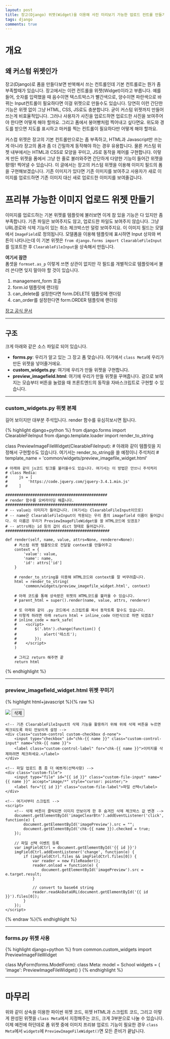 ```yaml
---
layout: post
title: 장고(Django) 위젯(Widget)을 이용해 사진 미리보기 가능한 업로드 컨트롤 만들기
tags: django
comments: true
---
```


# 개요

## 왜 커스텀 위젯인가  

장고(Django)로 폼을 만들다보면 반복해서 쓰는 컨트롤인데 기본 컨트롤로는 뭔가 좀 부족할때가 있습니다. 장고에서는 이런 컨트롤을 위젯(Widget)이라고 부릅니다. 예를 들어, 숫자를 입력했을 때 음수이면 텍스트박스가 빨간색으로, 양수이면 파란색으로 바뀌는 Input컨트롤이 필요하다면 이걸 위젯으로 만들수도 있습니다. 당연히 이런 간단한 기능은 위젯 없이 그냥 HTML, CSS, JS로도 충분합니다. 굳이 커스텀 위젯까지 만들어 쓰는게 비효율적입니다. 그러나 사용자가 사진을 업로드하면 업로드한 사진을 보여주어야 한다면 어떻게 해야 할까요. 그리고 폼에서 붕어빵처럼 찍어내고 싶다면요. 위도와 경도를 받으면 지도를 표시하고 마커를 찍는 컨트롤이 필요하다만 어떻게 해야 할까요.  

커스컴 위젯은 장고의 기본 컨트롤만으로는 좀 부족하고, HTML과 Javascript만 쓰는게 아니라 장고의 폼과 좀 더 긴밀하게 동작해야 하는 경우 유용합니다. 물론 커스텀 위젯 내부에서는 HTML과 CSS로 모양을 꾸미고, JS로 동작을 제어를 구현합니다. 이렇게 만든 위젯을 폼에서 그냥 한 줄로 불러와주면 간단하게 다양한 기능이 들어간 위젯을 팡!팡! 찍어낼 수 있습니다. 이 글에서는 장고의 커스텀 위젯을 이용해 이미지 필드의 폼을 구현해보겠습니다. 기존 이미지가 있다면 기존 이미지를 보여주고 사용자가 새로 이미지를 업로드하면 기존 이미지 대신 새로 업로드한 이미지를 보여줄겁니다.   

# 프리뷰 가능한 이미지 업로드 위젯 만들기  
이미지를 업로드하는 기본 위젯를 템플릿에 불러보면 이게 참 있을 기능은 다 있지만 좀 부족합니다. 기존 파일은 보여주지도 않고, 업로드한 파일도 보여주지 않습니다. 그냥 URL경로와 삭제 기능이 있는 취소 체크박스만 덜렁 보여주지요. 이 이미지 필드는 모델에서 `ImageField`로 정의됩니다. 모델폼을 이용해 템플릿에 표시하면 Input 상자와 버튼이 나타나는데 이 기본 위젯은 `from django.forms import ClearableFileInput`를 임포트한 후 `ClearableFileInput`을 상속해서 만듭니다.   
  
**여기서 잠깐**  
폼셋을 `formset.as_p` 이렇게 쓰면 상관이 없지만 각 필드를 개별적으로 템플릿에서 불러 쓴다면 잊지 말아야 할 것이 있습니다.  

1. management_form 호출
2. form.id 템플릿에 랜더링
3. can_delete를 설정한다면 form.DELETE 템플릿에 랜더링
4. can_order를 설정한다면 form.ORDER 템플릿에 랜더링

[장고 공식 문서](https://docs.djangoproject.com/ko/3.1/topics/forms/formsets/#manually-rendered-can-delete-and-can-order)  
    
---

## 구조
크게 아래와 같은 소스 파일로 되어 있습니다.  

- **forms.py**: 우리가 알고 있는 그 장고 폼 맞습니다. 여기에서 `class Meta`에 우리가 만든 위젯을 넣어줄거에요.  
- **custom_widgets.py**: 여기에 우리가 만들 위젯을 구현합니다.  
- **preview_imagefield.html**: 여기에 우리가 만들 위젯을 꾸며줍니다. 겉으로 보여지는 모습부터 버튼을 눌렀을 때 프론트엔드의 동작을 자바스크립트로 구현할 수 있습니다.  

---

### custom_widgets.py 위젯 본체
길어 보이지만 대부분 주석입니다. render 함수를 유심히보시면 됩니다.  
  
{% highlight django+python %}
from django.forms import ClearableFileInput
from django.template.loader import render_to_string

class PreviewImageFileWidget(ClearableFileInput):
    # 아래와 같이 템플릿을 지정해서 구현할수도 있습니다. 여기서는 render_to_string을 쓸 예정이니 주석처리
    # template_name = 'common/widgets/preview_imagefile_widget.html'

    # 아래와 같이 js코드 링크를 불러올수도 있습니다. 여기서는 이 방법은 안쓰니 주석처리
    # class Media:
    #     js = [
    #         'https://code.jquery.com/jquery-3.4.1.min.js'
    #     ]

    #############################################
    # render 함수를 오버라이딩 해줍니다.
    #############################################
    # -- value는 이미지가 들어갑니다. (여기서는 ClearableFileInput이므로)
    # -- name은 ClearableFileInput이 적용되는 우리 폼의 imagefield 이름이 들어갑니다. 이 이름은 우리가 PreviewImageFileWidget을 쓸 HTML코드에 있겠죠?
    # -- attrs에는 id 등의 값이 dict 형태로 들어갑니다.
    ##############################################

    def render(self, name, value, attrs=None, renderer=None):
        # 커스텀 위젯 템플릿으로 전달할 context를 만들어주고
        context = {
            'value': value,
            'name': name,
            'id': attrs['id']
        }

        # render_to_string을 이용해 HTML코드와 context를 잘 버무려줍니다.
        html = render_to_string(
            'common/widgets/preview_imagefile_widget.html', context)

        # 아래 코드를 통해 상속받은 위젯의 HTML코드를 불러울 수 있습니다.
        # parent_html = super().render(name, value, attrs, renderer)

        # 또 아래와 같이 .py 코드에서 스크립트를 짜서 동작토록 할수도 있습니다.
        # 이렇게 하려면 아래 return html + inline_code 이런식으로 하면 되겠죠?  
        # inline_code = mark_safe(
        #    <script>
        #        $('.btn').change(function() {
        #            alert('테스트');
        #        });
        #    </script>
        )

        # 그리고 return 해주면 끝
        return html

{% endhighlight %}

---

### preview_imagefield_widget.html 위젯 꾸미기
{% highlight html+javascript %}{% raw %}
<!-- 기존이미지 -->
<div>
    <img id='imagePreview' src='{{ value.url }}'/>
    <button id='imageClearBtn' type='button'>삭제</button>
    
    <!-- 기존 ClearableFileInput의 삭제 기능을 활용하기 위해 위에 삭제 버튼을 누르면 체크되도록 하되 안보이게 설정 -->
    <div class="custom-control custom-checkbox d-none">
        <input type="checkbox" id="chk-{{ name }}" class="custom-control-input" name="chk-{{ name }}">
        <label class="custom-control-label" for="chk-{{ name }}">이미지를 삭제하려면 체크하세요.</label>
    </div>

    <!-- 파일 업로드 폼 좀 더 예쁘게(선택사항) -->
    <div class="custom-file">
        <input type="file" id="{{ id }}" class="custom-file-input" name="{{ name }}" accept="image/*" style="cursor: pointer;">
        <label for="{{ id }}" class="custom-file-label">파일 선택</label>
    </div>

    <!-- 여기서부터 스크립트 -->
    <script>
        <!-- 삭제 버튼이 클릭되면 이미지 안보이게 한 후 숨겨진 삭제 체크박스 값 변경 -->
        document.getElementById('imageClearBtn').addEventListener('click', function(e) {
            document.getElementById('imagePreview').src = "";
            document.getElementById('chk-{{ name }}).checked = true;
        });

        // 파일 선택 이벤트 등록
        var imgFieldCtrl = document.getElementById('{{ id }}')
        imgFieldCtrl.addEventListener('change', function(e) {
            if (imgFieldCtrl.files && imgFieldCtrl.files[0]) {
                var reader = new FileReader();
                reader.onload = function(e) {   
                    document.getElementById('imagePreview').src = e.target.result;
                }

                // convert to base64 string
                reader.readAsDataURL(document.getElementById('{{ id }}').files[0]); 
            }
        });
    </script>
</div>
{% endraw %}{% endhighlight %}

---

### forms.py 위젯 사용
{% highlight django+python %}
from common.custom_widgets import PreviewImageFileWidget

class MyForm(forms.ModelForm):
    class Meta:
        model = School
        widgets = {
            'image': PreviewImageFileWidget()
        }
{% endhighlight %}

---

# 마무리
위와 같이 상속을 이용한 파이썬 위젯 코드, 위젯 HTML과 스크립트 코드, 그리고 이렇게 완성된 위젯을 `class Meta`에서 지정해주는 코드, 크게 3부분으로 나눌 수 있습니다. 이제 예전에 하던데로 폼 위젯 중에 이미지 프리뷰 업로드 기능이 필요한 경우 `class Meta`에서 `widgets`에 `PreviewImageFileWidget()`면 모든 준비가 끝납니다.  
